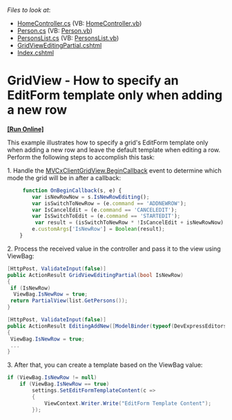 <!-- default file list -->
*Files to look at*:

* [HomeController.cs](./CS/Sample/Controllers/HomeController.cs) (VB: [HomeController.vb](./VB/Sample/Controllers/HomeController.vb))
* [Person.cs](./CS/Sample/Models/Person.cs) (VB: [Person.vb](./VB/Sample/Models/Person.vb))
* [PersonsList.cs](./CS/Sample/Models/PersonsList.cs) (VB: [PersonsList.vb](./VB/Sample/Models/PersonsList.vb))
* [GridViewEditingPartial.cshtml](./CS/Sample/Views/Home/GridViewEditingPartial.cshtml)
* [Index.cshtml](./CS/Sample/Views/Home/Index.cshtml)
<!-- default file list end -->
# GridView - How to specify an EditForm template only when adding a new row
<!-- run online -->
**[[Run Online]](https://codecentral.devexpress.com/t223758)**
<!-- run online end -->


<p>This example illustrates how to specify a grid's EditForm template only when adding a new row and leave the default template when editing a row. Perform the following steps to accomplish this task:</p>
<p>1. Handle the <a href="https://documentation.devexpress.com/#AspNet/DevExpressWebMVCScriptsMVCxClientGridView_BeginCallbacktopic">MVCxClientGridView.BeginCallback</a> event to determine which mode the grid will be in after a callback:</p>


```js
     function OnBeginCallback(s, e) {
        var isNewRowNow = s.IsNewRowEditing();
        var isSwitchToNewRow = (e.command == 'ADDNEWROW');
        var IsCancelEdit = (e.command == 'CANCELEDIT');
        var IsSwitchToEdit = (e.command == 'STARTEDIT');
         var result = (isSwitchToNewRow * !IsCancelEdit + isNewRowNow) * !IsSwitchToEdit;
        e.customArgs['IsNewRow'] = Boolean(result);
    }

```


<p>2. Process the received value in the controller and pass it to the view using ViewBag:</p>


```cs
[HttpPost, ValidateInput(false)]
public ActionResult GridViewEditingPartial(bool IsNewRow)
{
 if (IsNewRow)
  ViewBag.IsNewRow = true;
 return PartialView(list.GetPersons());
}

[HttpPost, ValidateInput(false)]
public ActionResult EditingAddNew([ModelBinder(typeof(DevExpressEditorsBinder))] Person person)
{
 ViewBag.IsNewRow = true;
 ...
}

```


<p>3. After that, you can create a template based on the ViewBag value:</p>


```cs
if (ViewBag.IsNewRow != null)
    if (ViewBag.IsNewRow == true)
        settings.SetEditFormTemplateContent(c =>
        {
            ViewContext.Writer.Write("EditForm Template Content");
        });
```



<br/>


